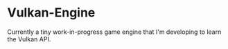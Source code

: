 # Vulkan-Engine

Currently a tiny work-in-progress game engine that I'm developing to learn the Vulkan API. 
